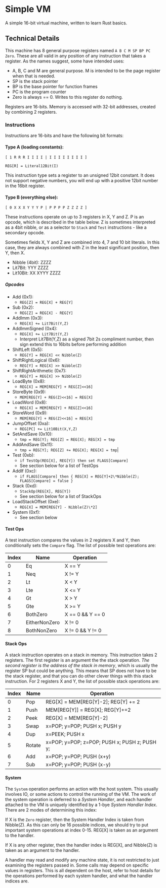 # Simple VM

A simple 16-bit virtual machine, written to learn Rust basics.

## Technical Details

This machine has 8 general purpose registers named `A B C M SP BP PC Zero`.
These are all valid in any position of any instruction that takes a register.
As the names suggest, some have intended uses:

* A, B, C and M are general purpose. M is intended to be the page register
when that is needed.
* SP is the stack pointer
* BP is the base pointer for function frames
* PC is the program counter
* Zero is always == 0. Writes to this register do nothing.

Registers are 16-bits. Memory is accessed with 32-bit addresses, created by combining 2 registers.

### Instructions 

Instructions are 16-bits and have the following bit formats:

#### Type A (loading constants):
` [ 1 R R R I I I I | I I I I I I I I ] `

`REG[R] = Literal12Bit(I)`

This instruction type sets a register to an unsigned 12bit constant.
It does not support negative numbers, you will end up with a positive 
12bit number in the 16bit register.

#### Type B (everything else):
` [ 0 X X X Y Y Y P | P P P P Z Z Z Z ] `

These instructions operate on up to 3 registers in X, Y and Z. P is an
opcode, which is described in the table below. Z is sometimes interpreted as
a 4bit nibble, or as a selector to `Stack` and `Test` instructions - like a 
secondary opcode.

Sometimes fields X, Y and Z are combined into 4, 7 and 10 bit literals.
In this case, they are always combined with Z in the least significant 
position, then Y, then X.

* Nibble (4bit): ZZZZ
* Lit7Bit: YYY ZZZZ
* Lit10Bit: XX XYYY ZZZZ

##### Opcodes
* Add (0x1):
  - `REG[Z] = REG[X] + REG[Y]`
* Sub (0x2):
  - `REG[Z] = REG[X] - REG[Y]`
* AddImm (0x3):
  - `REG[X] += Lit7Bit(Y,Z)`
* AddImmSigned (0x4): 
  - `REG[X] += Lit7Bit(Y,Z)`
  - Interpret Lit7Bit(Y,Z) as a signed 7bit 2s compliment number, then sign extend this to 16bits before performing addition
* ShiftLeft (0x5):
  - `REG[Y] = REG[X] << Nibble(Z)`
* ShiftRightLogical (0x6):
  - `REG[Y] = REG[X] >> Nibble(Z)`
* ShiftRightArithmetic (0x7): 
  - `REG[Y] = REG[X] >> Nibble(Z)`
* LoadByte (0x8): 
  - `REG[X] = MEM[REG[Y] + REG[Z]<<16]`
* StoreByte (0x9): 
  - `MEM[REG[Y] + REG(Z)<<16] = REG[X]`
* LoadWord (0x8): 
  - `REG[X] = MEM[REG[Y] + REG[Z]<<16]`
* StoreWord (0x9): 
  - `MEM[REG[Y] + REG(Z)<<16] = REG[X]`
* JumpOffset (0xa): 
  - `REG[PC] += Lit10Bit(X,Y,Z)`
* SetAndSave (0x10):
  - `tmp = REG[Y]; REG[Z] = REG[X]; REG[X] = tmp`
* AddAndSave (0x11):
  - `tmp = REG[Y]; REG[Z] += REG[X]; REG[X] = tmp`|
* Test (0xb):
  - `if TestOp(REG[X], REG[Y]) then set FLAGS[Compare]`
  - See section below for a list of TestOps
* AddIf (0xc): 
  - `if FLAGS[Compare] then { REG[X] = REG[Y]+2\*Nibble(Z); FLAGS[Compare] = false }`
* Stack (0xd): 
  - `StackOp(REG[X], REG[Y])`
  - See section below for a list of StackOps
* LoadStackOffset (0xe): 
  - `REG[X] = MEM[REG[Y] - Nibble(Z)\*2]`
* System (0xf):
  - See section below
 
#### Test Ops

A test instruction compares the values in 2 registers X and Y, then 
conditionally sets the `Compare` flag. 
The list of possible test operations are:

|Index  |Name       | Operation                 |
|-------|-----------|---------------------------|
|      0| Eq | X == Y |
|      1| Neq | X != Y | 
|      2| Lt | X < Y |
|      3| Lte | X <= Y |
|      4| Gt | X > Y |
|      5| Gte | X >= Y |
|      6| BothZero | X == 0 && Y == 0 |
|      7| EitherNonZero | X != 0 || Y != 0|
|      8| BothNonZero | X != 0 && Y != 0 |

#### Stack Ops

A stack instruction operates on a stack in memory. This instruction takes 2 registers.
The first register is an argument the the stack operation. _The second register is the 
address of the stack in memory_, which is usually the register SP but could be anything.
This means that SP does not have to be the stack register, and that you can do other clever things
with this stack instruction.
For 2 registers X and Y, the list of possible stack operations are:

|Index  |Name       | Operation                 |
|-------|-----------|---------------------------|
|      0| Pop | REG[X] = MEM[REG[Y]-2]; REG[Y] += 2 |
|      1| Push | MEM[REG[Y]] = REG[X]; REG[Y]+=2 | 
|      2| Peek | REG[X] = MEM[REG[Y]-2] |
|      3| Swap | x=POP; y=POP; PUSH x; PUSH y |
|      4| Dup | x=PEEK; PUSH x |
|      5| Rotate | x=POP; y=POP; z=POP; PUSH x; PUSH z; PUSH y; |
|      6| Add | x=POP; y=POP; PUSH (x+y) |
|      7| Sub | x=POP; y=POP; PUSH (x-y) |

#### System

The `System` operation performs an action with the host system. This usually involves IO,
or some actions to control the running of the VM. The work of the system operation is 
deferred to a _System Handler_, and each handler attached to the VM is uniquely identified by
a 1-bye _System Handler Index_. There are 2 modes of determining this index:

If X is the `Zero` register, then the System Handler Index is taken from Nibble(Z). As
this can only be 16 possible indices, we should try to put important system operations
at index 0-15. REG[X] is taken as an argument to the handler.

If X is any other register, then the handler index is REG[X], and Nibble(Z) is taken
as an argument to the handler.

A handler may read and modify any machine state, it is not restricted to just
examining the registers passed in. Some calls may depend on specific values in
registers. This is all dependent on the host, refer to host details for the 
operations performed by each system handler, and what the handler indices are.

